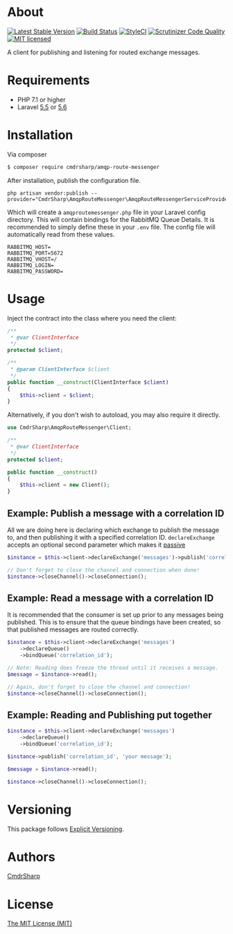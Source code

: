 # About
[![Latest Stable Version](https://poser.pugx.org/cmdrsharp/amqp-route-messenger/v/stable)](https://packagist.org/packages/cmdrsharp/amqp-route-messenger)
[![Build Status](https://travis-ci.org/CmdrSharp/amqp-route-messenger.svg?branch=master)](https://travis-ci.org/CmdrSharp/amqp-route-messenger)
[![StyleCI](https://styleci.io/repos/128116950/shield?branch=master)](https://styleci.io/repos/128116950)
[![Scrutinizer Code Quality](https://scrutinizer-ci.com/g/CmdrSharp/amqp-route-messenger/badges/quality-score.png?b=master)](https://scrutinizer-ci.com/g/CmdrSharp/amqp-route-messenger/?branch=master)
[![MIT licensed](https://img.shields.io/badge/license-MIT-blue.svg)](./LICENSE)

A client for publishing and listening for routed exchange messages.

# Requirements
* PHP 7.1 or higher
* Laravel [5.5](https://laravel.com/docs/5.5) or [5.6](https://laravel.com/docs/5.6)

# Installation
Via composer
```bash
$ composer require cmdrsharp/amqp-route-messenger
```

After installation, publish the configuration file.

```
php artisan vendor:publish --provider="CmdrSharp\AmqpRouteMessenger\AmqpRouteMessengerServiceProvider"
```

Which will create a `amqproutemessenger.php` file in your Laravel config directory. This will contain bindings for the RabbitMQ Queue Details.
It is recommended to simply define these in your `.env` file. The config file will automatically read from these values.
```
RABBITMQ_HOST=
RABBITMQ_PORT=5672
RABBITMQ_VHOST=/
RABBITMQ_LOGIN=
RABBITMQ_PASSWORD=
```

# Usage
Inject the contract into the class where you need the client:
```php
/**
 * @var ClientInterface
 */
protected $client;

/**
 * @param ClientInterface $client
 */
public function __construct(ClientInterface $client)
{
    $this->client = $client;
}
```

Alternatively, if you don't wish to autoload, you may also require it directly.
```php
use CmdrSharp\AmqpRouteMessenger\Client;

/**
 * @var ClientInterface
 */
protected $client;

public function __construct()
{
    $this->client = new Client();
}
```

## Example: Publish a message with a correlation ID
All we are doing here is declaring which exchange to publish the message to, and then publishing it with a specified correlation ID.
`declareExchange` accepts an optional second parameter which makes it [passive](https://www.rabbitmq.com/amqp-0-9-1-reference.html#exchange.declare.passive)
```php
$instance = $this->client->declareExchange('messages')->publish('correlation_id', 'your message');

// Don't forget to close the channel and connection when done!
$instance->closeChannel()->closeConnection();
```

## Example: Read a message with a correlation ID
It is recommended that the consumer is set up prior to any messages being published. This is to ensure that the queue bindings have been created, so that published messages are routed correctly.
```php
$instance = $this->client->declareExchange('messages')
	->declareQueue()
	->bindQueue('correlation_id');

// Note: Reading does freeze the thread until it receives a message.
$message = $instance->read();

// Again, don't forget to close the channel and connection!
$instance->closeChannel()->closeConnection();
```

## Example: Reading and Publishing put together
```php
$instance = $this->client->declareExchange('messages')
	->declareQueue()
	->bindQueue('correlation_id');

$instance->publish('correlation_id', 'your message');

$message = $instance->read();

$instance->closeChannel()->closeConnection();
```

# Versioning
This package follows [Explicit Versioning](https://github.com/exadra37-versioning/explicit-versioning).

# Authors
[CmdrSharp](https://github.com/CmdrSharp)

# License
[The MIT License (MIT)](LICENSE)